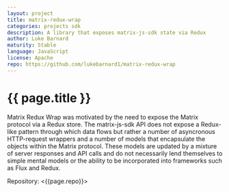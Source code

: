 ```yaml
---
layout: project
title: matrix-redux-wrap
categories: projects sdk
description: A library that exposes matrix-js-sdk state via Redux
author: Luke Barnard
maturity: Stable
language: JavaScript
license: Apache
repo: https://github.com/lukebarnard1/matrix-redux-wrap
---
```


# {{ page.title }}
Matrix Redux Wrap was motivated by the need to expose the Matrix protocol via a Redux store. The matrix-js-sdk API does not expose a Redux-like pattern through which data flows but rather a number of asyncronous HTTP-request wrappers and a number of models that encapsulate the objects within the Matrix protocol. These models are updated by a mixture of server responses and API calls and do not necessarily lend themselves to simple mental models or the ability to be incorporated into frameworks such as Flux and Redux.

Repository: <{{page.repo}}>

